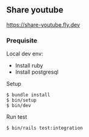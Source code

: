 ## Share youtube

https://share-youtube.fly.dev

### Prequisite

Local dev env:

- Install ruby
- Install postgresql

Setup

```shell
$ bundle install
$ bin/setup
$ bin/dev
```

Run test

```shell
$ bin/rails test:integration
```

